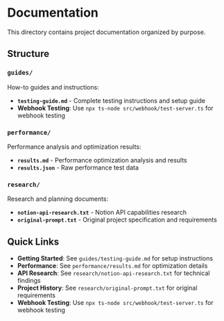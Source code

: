 # Documentation

This directory contains project documentation organized by purpose.

## Structure

### `guides/`
How-to guides and instructions:
- **`testing-guide.md`** - Complete testing instructions and setup guide
- **Webhook Testing**: Use `npx ts-node src/webhook/test-server.ts` for webhook testing

### `performance/`
Performance analysis and optimization results:
- **`results.md`** - Performance optimization analysis and results
- **`results.json`** - Raw performance test data

### `research/`
Research and planning documents:
- **`notion-api-research.txt`** - Notion API capabilities research
- **`original-prompt.txt`** - Original project specification and requirements

## Quick Links

- **Getting Started**: See `guides/testing-guide.md` for setup instructions
- **Performance**: See `performance/results.md` for optimization details
- **API Research**: See `research/notion-api-research.txt` for technical findings
- **Project History**: See `research/original-prompt.txt` for original requirements 
- **Webhook Testing**: Use `npx ts-node src/webhook/test-server.ts` for webhook testing 